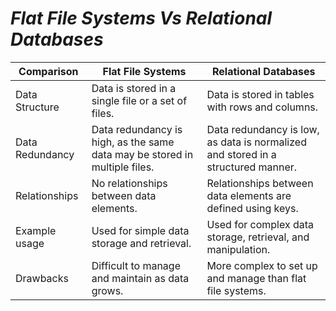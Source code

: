 # *Flat File Systems Vs Relational Databases*
|Comparison      |Flat File Systems                                                          |Relational Databases                                                             |
|----------------|---------------------------------------------------------------------------|---------------------------------------------------------------------------------|
|Data Structure  |Data is stored in a single file or a set of files.                         |Data is stored in tables with rows and columns.                                  |
|Data Redundancy |Data redundancy is high, as the same data may be stored in multiple files. |Data redundancy is low, as data is normalized and stored in a structured manner. |
|Relationships   |No relationships between data elements.                                    |Relationships between data elements are defined using keys.                      |
|Example usage   |Used for simple data storage and retrieval.                                |Used for complex data storage, retrieval, and manipulation.                      |
|Drawbacks       |Difficult to manage and maintain as data grows.                            |More complex to set up and manage than flat file systems.                        |
